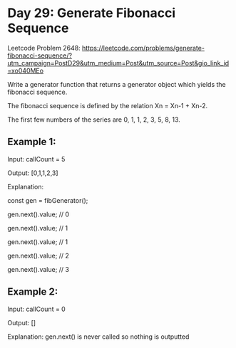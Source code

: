 # Day 29: Generate Fibonacci Sequence

Leetcode Problem 2648: https://leetcode.com/problems/generate-fibonacci-sequence/?utm_campaign=PostD29&utm_medium=Post&utm_source=Post&gio_link_id=xo040MEo

Write a generator function that returns a generator object which yields the fibonacci sequence.

The fibonacci sequence is defined by the relation Xn = Xn-1 + Xn-2.

The first few numbers of the series are 0, 1, 1, 2, 3, 5, 8, 13.

 

## Example 1:

Input: callCount = 5

Output: [0,1,1,2,3]

Explanation:

const gen = fibGenerator();

gen.next().value; // 0

gen.next().value; // 1

gen.next().value; // 1

gen.next().value; // 2

gen.next().value; // 3

## Example 2:

Input: callCount = 0

Output: []

Explanation: gen.next() is never called so nothing is outputted